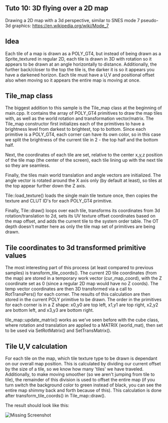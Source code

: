 ## Tuto 10: 3D flying over a 2D map

Drawing a 2D map with a 3d perspective, similar to SNES mode 7 pseudo-3d graphics:
https://en.wikipedia.org/wiki/Mode_7

## Idea

Each tile of a map is drawn as a POLY_GT4, but instead of being drawn as a Sprite_textured
in regular 2D, each tile is drawn in 3D with rotation so it appears to be drawn at an
angle horizontally to distance. Additionally, the further back/closer to the top the tile is, 
the darker it is so it appears you have a darkened horizon. Each tile must have a U,V and
positional offset also when moving so it appears the entire map is moving at once.

## Tile_map class

The biggest addition to this sample is the Tile_map class at the beginning
of main.cpp. It contains the array of POLY_GT4 primitives to draw the map tiles
with, as well as the world rotation and transformation vector/matrix. The 
Tile_map constructor first initializes each of the primitives to have a brightness
level from darkest to brightest, top to bottom. Since each primitive is a POLY_GT4,
each corner can have its own color, so in this case we split the brightness of the
current tile in 2 - the top half and the bottom half. 

Next, the coordinates of each
tile are set, relative to the center x,y,z position of the tile map (the center of the screen),
each tile lining up with the next tile so they are seamless.

Finally, the tiles main world translation and angle vectors are initialized. The angle vector
is rotated around the X axis only (by default at least), so tiles at the top appear further
down the Z axis.

Tile::load_texture() loads the single main tile texture once, then copies the texture and CLUT ID's
for each POLY_GT4 primitive.

Finally, Tile::draw() loops over each tile, transforms its coordinates from 3d rotation/translation
to 2d, sets its UV texture offset coordinates based on the map offset, and adds the current tile
to the system order table. The OT depth doesn't matter here as only the tile map set of primitives
are being drawn.

## Tile coordinates to 3d transformed primitive values
The most interesting part of this process (at least compared to previous samples)
is transform_tile_coords(). The current 2D tile coordinates (from the map) are stored in 
a temporary work vector (cur_map_coord), with the Z coordinate set as 0 (since a regular 2D map 
would have no Z coords). The temp vector coordinates are then 3D transformed via a call to 
RotTransPers() for each corner. The results of this calculation are then stored in the 
current POLY primitive to be drawn. The order in the primitives for each corner is in a Z
shape: x0,y0 are top left, x1,y1 are top right, x2,y2 are bottom left, and x3,y3 are bottom
right.

tile_map::update_matrix() works as we've seen before with the cube class, where rotation and
translation are applied to a MATRIX (world_mat), then set to be used via SetRotMatrix() and
SetTransMatrix().

## Tile U,V calculation

For each tile on the map, which tile texture type to be drawn is dependant on our overall
map position. This is calculated by dividing our current offset by the size of a tile, so
we know how many 'tiles' we have traveled. Additionally, to make moving smoother (so we
aren't jumping from tile to tile), the remainder of this division is used to offset the
entire map (if you turn switch the background color to green instead of black, you can
see the entire map shimmy back and forth because of this). This calculation is done
after transform_tile_coords() in Tile_map::draw().


The result should look like this:

![Missing Screenshot](./screenshot.gif "Tuto10 screenshot")


